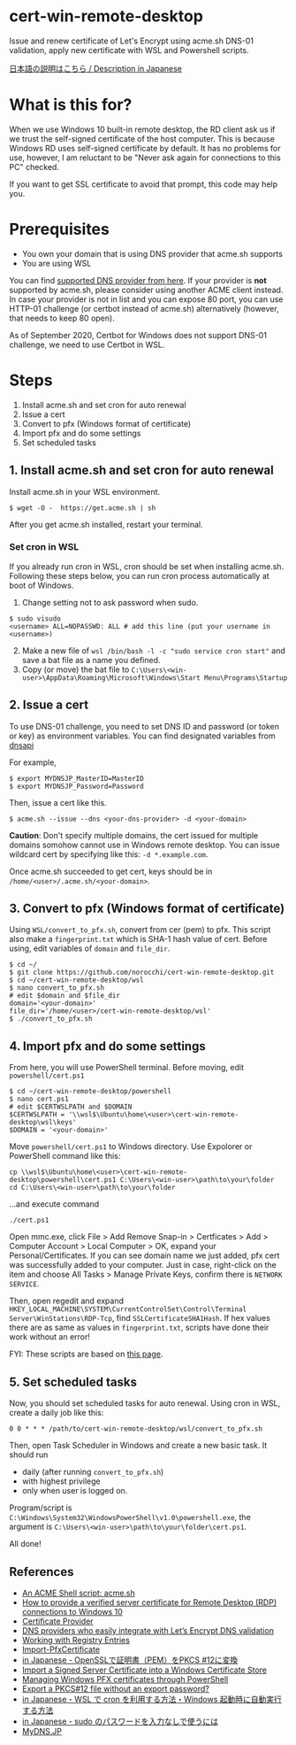 # cert-win-remote-desktop
Issue and renew certificate of Let's Encrypt using acme.sh DNS-01 validation, apply new certificate with WSL and Powershell scripts.

[日本語の説明はこちら / Description in Japanese](https://qiita.com/SogoK/items/518f8c5b2200befab1da)

# What is this for?
When we use Windows 10 built-in remote desktop, the RD client ask us if we trust the self-signed certificate of the host computer. This is because Windows RD uses self-signed certificate by default. It has no problems for use, however, I am reluctant to be "Never ask again for connections to this PC" checked.

If you want to get SSL certificate to avoid that prompt, this code may help you.

# Prerequisites
- You own your domain that is using DNS provider that acme.sh supports
- You are using WSL

You can find [supported DNS provider from here](https://community.letsencrypt.org/t/dns-providers-who-easily-integrate-with-lets-encrypt-dns-validation/86438).
If your provider is **not** supported by acme.sh, please consider using another ACME client instead. In case your provider is not in list and you can expose 80 port, you can use HTTP-01 challenge (or certbot instead of acme.sh) alternatively (however, that needs to keep 80 open). 

As of September 2020, Certbot for Windows does not support DNS-01 challenge, we need to use Certbot in WSL.

# Steps
1. Install acme.sh and set cron for auto renewal
2. Issue a cert
3. Convert to pfx (Windows format of certificate)
4. Import pfx and do some settings
5. Set scheduled tasks

## 1. Install acme.sh and set cron for auto renewal
Install acme.sh in your WSL environment.

```
$ wget -O -  https://get.acme.sh | sh
```

After you get acme.sh installed, restart your terminal.

### Set cron in WSL
If you already run cron in WSL, cron should be set when installing acme.sh.
Following these steps below, you can run cron process automatically at boot of Windows.
1. Change setting not to ask password when sudo.
```
$ sudo visudo
<username> ALL=NOPASSWD: ALL # add this line (put your username in <username>)
```
2. Make a new file of `wsl /bin/bash -l -c "sudo service cron start"` and save a bat file as a name you defined.
3. Copy (or move) the bat file to `C:\Users\<win-user>\AppData\Roaming\Microsoft\Windows\Start Menu\Programs\Startup`

## 2. Issue a cert
To use DNS-01 challenge, you need to set DNS ID and password (or token or key) as environment variables. You can find designated variables from [dnsapi](https://github.com/acmesh-official/acme.sh/wiki/dnsapi)

For example,
```
$ export MYDNSJP_MasterID=MasterID
$ export MYDNSJP_Password=Password
```

Then, issue a cert like this.
```
$ acme.sh --issue --dns <your-dns-provider> -d <your-domain>
```
**Caution**: Don't specify multiple domains, the cert issued for multiple domains somohow cannot use in Windows remote desktop. You can issue wildcard cert by specifying like this: `-d *.example.com`.

Once acme.sh succeeded to get cert, keys should be in `/home/<user>/.acme.sh/<your-domain>`.

## 3. Convert to pfx (Windows format of certificate)
Using `WSL/convert_to_pfx.sh`, convert from cer (pem) to pfx. This script also make a `fingerprint.txt` which is SHA-1 hash value of cert. Before using, edit variables of `domain` and `file_dir`.

```
$ cd ~/
$ git clone https://github.com/norocchi/cert-win-remote-desktop.git
$ cd ~/cert-win-remote-desktop/wsl
$ nano convert_to_pfx.sh
# edit $domain and $file_dir
domain='<your-domain>'
file_dir='/home/<user>/cert-win-remote-desktop/wsl'
$ ./convert_to_pfx.sh
```

## 4. Import pfx and do some settings
From here, you will use PowerShell terminal.
Before moving, edit `powershell/cert.ps1`

```
$ cd ~/cert-win-remote-desktop/powershell
$ nano cert.ps1
# edit $CERTWSLPATH and $DOMAIN
$CERTWSLPATH = '\\wsl$\Ubuntu\home\<user>\cert-win-remote-desktop\wsl\keys'
$DOMAIN = '<your-domain>'
```

Move `powershell/cert.ps1` to Windows directory. Use Expolorer or PowerShell command like this:

```
cp \\wsl$\Ubuntu\home\<user>\cert-win-remote-desktop\powershell\cert.ps1 C:\Users\<win-user>\path\to\your\folder
cd C:\Users\<win-user>\path\to\your\folder
```

...and execute command

```
./cert.ps1
```

Open mmc.exe, click File > Add Remove Snap-in > Certficates > Add > Computer Account > Local Computer > OK, expand your Personal/Certificates.
If you can see domain name we just added, pfx cert was successfully added to your computer.
Just in case, right-click on the item and choose All Tasks > Manage Private Keys, confirm there is `NETWORK SERVICE`.

Then, open regedit and expand `HKEY_LOCAL_MACHINE\SYSTEM\CurrentControlSet\Control\Terminal Server\WinStations\RDP-Tcp`, find `SSLCertificateSHA1Hash`. If hex values there are as same as values in `fingerprint.txt`, scripts have done their work without an error!

FYI: These scripts are based on [this page](https://superuser.com/questions/1093159/how-to-provide-a-verified-server-certificate-for-remote-desktop-rdp-connection).

## 5. Set scheduled tasks
Now, you should set scheduled tasks for auto renewal.
Using cron in WSL, create a daily job like this:
```
0 0 * * * /path/to/cert-win-remote-desktop/wsl/convert_to_pfx.sh
```

Then, open Task Scheduler in Windows and create a new basic task.
It should run

- daily (after running `convert_to_pfx.sh`)
- with highest privilege
- only when user is logged on.

Program/script is `C:\Windows\System32\WindowsPowerShell\v1.0\powershell.exe`, the argument is `C:\Users\<win-user>\path\to\your\folder\cert.ps1`.

All done!

## References
- [An ACME Shell script: acme.sh](https://github.com/acmesh-official/acme.sh)
- [How to provide a verified server certificate for Remote Desktop (RDP) connections to Windows 10](https://superuser.com/questions/1093159/how-to-provide-a-verified-server-certificate-for-remote-desktop-rdp-connection)
- [Certificate Provider](https://docs.microsoft.com/en-us/powershell/module/Microsoft.PowerShell.Security/About/about_Certificate_Provider?view=powershell-7)
- [DNS providers who easily integrate with Let’s Encrypt DNS validation](https://community.letsencrypt.org/t/dns-providers-who-easily-integrate-with-lets-encrypt-dns-validation/86438)
- [Working with Registry Entries](https://docs.microsoft.com/en-us/powershell/scripting/samples/working-with-registry-entries?view=powershell-7)
- [Import-PfxCertificate](https://docs.microsoft.com/en-us/powershell/module/pkiclient/import-pfxcertificate?view=win10-ps)
- [in Japanese - OpenSSLで証明書（PEM）をPKCS #12に変換](https://www.uramiraikan.net/Works/entry-2499.html)
- [Import a Signed Server Certificate into a Windows Certificate Store](https://docs.vmware.com/en/VMware-Horizon-7/7.12/horizon-scenarios-ssl-certificates/GUID-2D968AD7-ED62-46CA-B2B2-CCC526CA09F5.html)
- [Managing Windows PFX certificates through PowerShell](https://dev.to/iamthecarisma/managing-windows-pfx-certificates-through-powershell-3pj)
- [Export a PKCS#12 file without an export password?](https://stackoverflow.com/questions/27497723/export-a-pkcs12-file-without-an-export-password)
- [in Japanese - WSL で cron を利用する方法・Windows 起動時に自動実行する方法](https://loumo.jp/archives/24595)
- [in Japanese - sudo のパスワードを入力なしで使うには](https://qiita.com/RyodoTanaka/items/e9b15d579d17651650b7)
- [MyDNS.JP](https://www.mydns.jp/)

